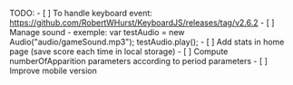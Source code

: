 TODO:
    - [ ] To handle keyboard event: https://github.com/RobertWHurst/KeyboardJS/releases/tag/v2.6.2
    - [ ] Manage sound - exemple:
        var testAudio = new Audio("audio/gameSound.mp3");
        testAudio.play();
    - [ ] Add stats in home page (save score each time in local storage)
    - [ ] Compute numberOfApparition parameters according to period parameters
    - [ ] Improve mobile version